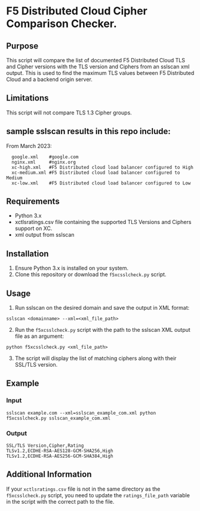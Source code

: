# F5 Distributed Cloud Cipher Comparison Checker.

## Purpose

This script will compare the list of documented F5 Distributed Cloud TLS and Cipher versions with the TLS version and Ciphers from an sslscan xml output. This is used to find the maximum TLS values between F5 Distributed Cloud and a backend origin server. 

## Limitations

This script will not compare TLS 1.3 Cipher groups. 

## sample sslscan results in this repo include:
From March 2023:
```shell
  google.xml    #google.com
  nginx.xml     #nginx.org
  xc-high.xml   #F5 Distributed cloud load balancer configured to High
  xc-medium.xml #F5 Distributed cloud load balancer configured to Medium
  xc-low.xml    #F5 Distributed cloud load balancer configured to Low
```

## Requirements

-   Python 3.x
-   xctlsratings.csv file containing the supported TLS Versions and Ciphers support on XC.
-   xml output from sslscan

## Installation

1.  Ensure Python 3.x is installed on your system.
2.  Clone this repository or download the `f5xcsslcheck.py` script.

## Usage

1.  Run sslscan on the desired domain and save the output in XML format:
```shell
sslscan <domainname> --xml=<xml_file_path>
```

2.  Run the `f5xcsslcheck.py` script with the path to the sslscan XML output file as an argument:
```shell
python f5xcsslcheck.py <xml_file_path>
```
3.  The script will display the list of matching ciphers along with their SSL/TLS version.

## Example

### Input

```shell
sslscan example.com --xml=sslscan_example_com.xml python f5xcsslcheck.py sslscan_example_com.xml
```

### Output

```shell
SSL/TLS Version,Cipher,Rating
TLSv1.2,ECDHE-RSA-AES128-GCM-SHA256,High
TLSv1.2,ECDHE-RSA-AES256-GCM-SHA384,High
```

## Additional Information

If your `xctlsratings.csv` file is not in the same directory as the `f5xcsslcheck.py` script, you need to update the `ratings_file_path` variable in the script with the correct path to the file.
